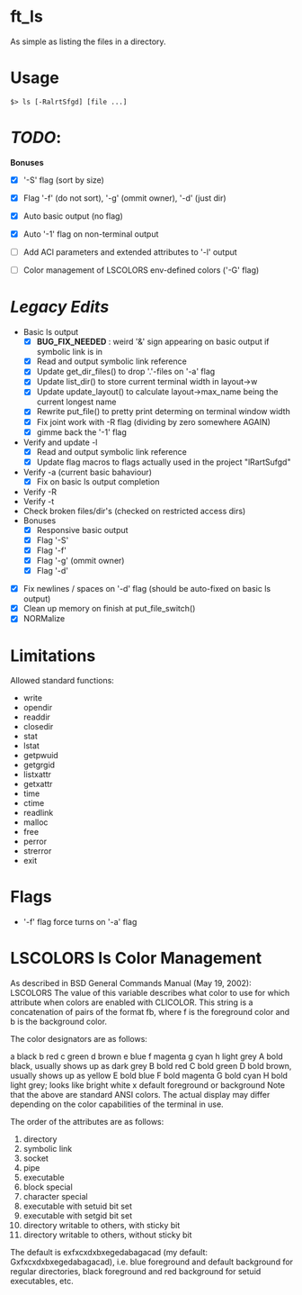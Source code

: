 # ft_ls
As simple as listing the files in a directory.

# Usage
`$> ls [-RalrtSfgd] [file ...]`

# *TODO*:

**Bonuses**
- [x] '-S' flag (sort by size)
- [x] Flag '-f' (do not sort), '-g' (ommit owner), '-d' (just dir)
- [x] Auto basic output (no flag)
- [x] Auto '-1' flag on non-terminal output
- [ ] Add ACl parameters and extended attributes to '-l' output
- [ ] Color management of LSCOLORS env-defined colors ('-G' flag)


# *Legacy Edits*
- Basic ls output
    - [x] **BUG_FIX_NEEDED** : weird '&' sign appearing on basic output if symbolic link is in 
    - [x] Read and output symbolic link reference
    - [x] Update get_dir_files() to drop '.'-files on '-a' flag
    - [x] Update list_dir() to store current terminal width in layout->w
    - [x] Update update_layout() to calculate layout->max_name being the current longest name
    - [x] Rewrite put_file() to pretty print determing on terminal window width
    - [x] Fix joint work with -R flag (dividing by zero somewhere AGAIN)
    - [x] gimme back the '-1' flag
- Verify and update -l
    - [x]  Read and output symbolic link reference
    - [x] Update flag macros to flags actually used in the project "lRartSufgd"
- Verify -a (current basic bahaviour)
    - [x] Fix on basic ls output completion
- Verify -R
- Verify -t
- Check broken files/dir's (checked on restricted access dirs)
- Bonuses
    - [x] Responsive basic output
    - [x] Flag '-S'
    - [x] Flag '-f'
    - [x] Flag '-g' (ommit owner)
    - [x] Flag '-d'
- [x] Fix newlines / spaces on '-d' flag (should be auto-fixed on basic ls output)
- [X] Clean up memory on finish at put_file_switch()
- [x] NORMalize

# Limitations
Allowed standard functions:
- write
- opendir
- readdir
- closedir
- stat
- lstat
- getpwuid
- getgrgid
- listxattr
- getxattr
- time
- ctime
- readlink
- malloc
- free
- perror
- strerror
- exit

# Flags
- '-f' flag force turns on '-a' flag

# LSCOLORS ls Color Management 
As described in BSD General Commands Manual (May 19, 2002):
LSCOLORS
The value of this variable describes what color to use for which attribute when colors are enabled with CLICOLOR. This string is a concatenation of pairs of the format fb, where f is the foreground color and b is the background color.

The color designators are as follows:

a     black
b     red
c     green
d     brown
e     blue
f     magenta
g     cyan
h     light grey
A     bold black, usually shows up as dark grey
B     bold red
C     bold green
D     bold brown, usually shows up as yellow
E     bold blue
F     bold magenta
G     bold cyan
H     bold light grey; looks like bright white
x     default foreground or background
Note that the above are standard ANSI colors. The actual display may differ depending on the color capabilities of the terminal in use.

The order of the attributes are as follows:

1.   directory
2.   symbolic link
3.   socket
4.   pipe
5.   executable
6.   block special
7.   character special
8.   executable with setuid bit set
9.   executable with setgid bit set
10.  directory writable to others, with sticky bit
11.  directory writable to others, without sticky bit

The default is exfxcxdxbxegedabagacad (my default: Gxfxcxdxbxegedabagacad), i.e. blue foreground and default background for regular directories, black foreground and red background for setuid executables, etc.
